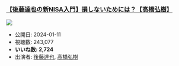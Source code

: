 ### [【後藤達也の新NISA入門】損しないためには？【高橋弘樹】](https://www.youtube.com/watch?v=e9drRMOcscY)
[![](https://img.youtube.com/vi/e9drRMOcscY/sddefault.jpg)](https://www.youtube.com/watch?v=e9drRMOcscY)
-   公開日: 2024-01-11
-   視聴数: 243,077
-   **いいね数: 2,724**
-   出演者: [後藤達也](/rehacq_fan/people/後藤達也 "wikilink"), [高橋弘樹](/rehacq_fan/people/高橋弘樹 "wikilink")

